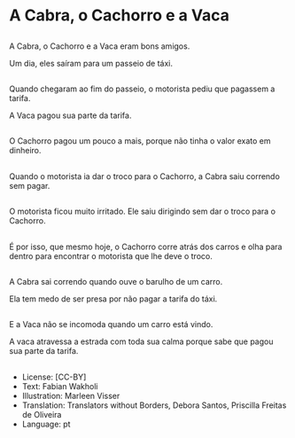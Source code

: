 # A Cabra, o Cachorro e a Vaca

##
A Cabra, o Cachorro e a Vaca eram bons amigos.

Um dia, eles saíram para um passeio de táxi.

##
Quando chegaram ao fim do passeio, o motorista pediu que pagassem a tarifa.

A Vaca pagou sua parte da tarifa.

##
O Cachorro pagou um pouco a mais, porque não tinha o valor exato em dinheiro.

##
Quando o motorista ia dar o troco para o Cachorro, a Cabra saiu correndo sem pagar.

##
O motorista ficou muito irritado. Ele saiu dirigindo sem dar o troco para o Cachorro.

##
É por isso, que mesmo hoje, o Cachorro corre atrás dos carros e olha para dentro para encontrar o motorista que lhe deve o troco.

##
A Cabra sai correndo quando ouve o barulho de um carro.

Ela tem medo de ser presa por não pagar a tarifa do táxi.

##
E a Vaca não se incomoda quando um carro está vindo.

A vaca atravessa a estrada com toda sua calma porque sabe que pagou sua parte da tarifa.

##
* License: [CC-BY]
* Text: Fabian Wakholi
* Illustration: Marleen Visser
* Translation: Translators without Borders, Debora Santos, Priscilla Freitas de Oliveira
* Language: pt
